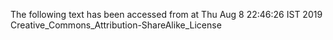 The following text has been accessed from at Thu Aug 8 22:46:26 IST 2019
Creative_Commons_Attribution-ShareAlike_License
